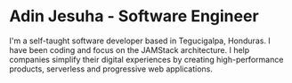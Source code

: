 # Adin Jesuha - Software Engineer

I'm a self-taught software developer based in Tegucigalpa, Honduras. I have been coding and focus on the JAMStack architecture. I help companies simplify their digital experiences by creating high-performance products, serverless and progressive web applications.
